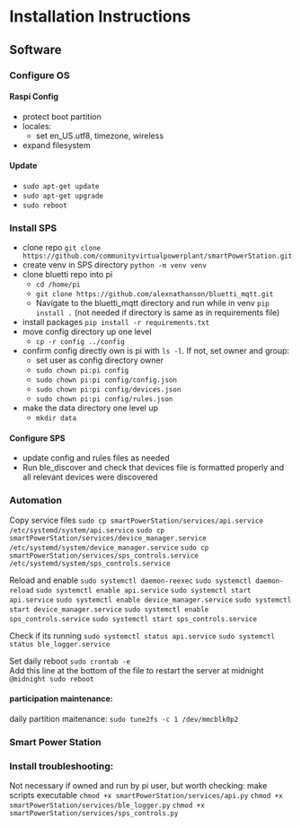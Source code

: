 # Installation Instructions

## Software

### Configure OS

#### Raspi Config
* protect boot partition
* locales:
	* set en_US.utf8, timezone, wireless
* expand filesystem

#### Update
* `sudo apt-get update`
* `sudo apt-get upgrade`
* `sudo reboot`

### Install SPS
* clone repo `git clone https://github.com/communityvirtualpowerplant/smartPowerStation.git`
* create venv in SPS directory `python -m venv venv`
* clone bluetti repo into pi
	* `cd /home/pi`
	* `git clone https://github.com/alexnathanson/bluetti_mqtt.git`
	* Navigate to the bluetti_mqtt directory and run while in venv `pip install .` (not needed if directory is same as in requirements file)
* install packages `pip install -r requirements.txt`
* move config directory up one level
	* `cp -r config ../config`
* confirm config directly own is pi with `ls -l`. If not, set owner and group:
	* set user as config directory owner 
	* `sudo chown pi:pi config`
	* `sudo chown pi:pi config/config.json`
	* `sudo chown pi:pi config/devices.json`
	* `sudo chown pi:pi config/rules.json`
* make the data directory one level up
	* `mkdir data`

#### Configure SPS
* update config and rules files as needed
* Run ble_discover and check that devices file is formatted properly and all relevant devices were discovered
 
### Automation

Copy service files
`sudo cp smartPowerStation/services/api.service /etc/systemd/system/api.service`
`sudo cp smartPowerStation/services/device_manager.service /etc/systemd/system/device_manager.service`
`sudo cp smartPowerStation/services/sps_controls.service /etc/systemd/system/sps_controls.service`

Reload and enable
`sudo systemctl daemon-reexec`
`sudo systemctl daemon-reload`
`sudo systemctl enable api.service`
`sudo systemctl start api.service`
`sudo systemctl enable device_manager.service`
`sudo systemctl start device_manager.service`
`sudo systemctl enable sps_controls.service`
`sudo systemctl start sps_controls.service`

Check if its running
`sudo systemctl status api.service`
`sudo systemctl status ble_logger.service`

Set daily reboot
`sudo crontab -e`<br>
Add this line at the bottom of the file to restart the server at midnight `@midnight sudo reboot`

#### participation maintenance:

daily partition maitenance: `sudo tune2fs -c 1 /dev/mmcblk0p2`

### Smart Power Station


### Install troubleshooting:

Not necessary if owned and run by pi user, but worth checking: make scripts executable
`chmod +x smartPowerStation/services/api.py`
`chmod +x smartPowerStation/services/ble_logger.py`
`chmod +x smartPowerStation/services/sps_controls.py`